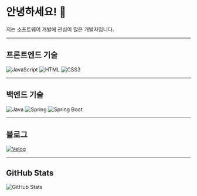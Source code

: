 # 안녕하세요! 👋
저는 소프트웨어 개발에 관심이 많은 개발자입니다.

---

## 프론트엔드 기술

![JavaScript](https://img.shields.io/badge/JavaScript-F7DF1E?style=for-the-badge&logo=javascript&logoColor=black)
![HTML](https://img.shields.io/badge/HTML5-E34F26?style=for-the-badge&logo=html5&logoColor=white)
![CSS3](https://img.shields.io/badge/CSS3-1572B6?style=for-the-badge&logo=css3&logoColor=white)

---

## 백엔드 기술

![Java](https://img.shields.io/badge/Java-007396?style=for-the-badge&logo=java&logoColor=white)
![Spring](https://img.shields.io/badge/Spring-6DB33F?style=for-the-badge&logo=spring&logoColor=white)
![Spring Boot](https://img.shields.io/badge/Spring_Boot-6DB33F?style=for-the-badge&logo=spring-boot&logoColor=white)

---

## 블로그

[![Velog](https://img.shields.io/badge/Velog-20C997?style=for-the-badge&logo=velog&logoColor=white)](https://velog.io/@coding_goat/posts)

---

## GitHub Stats

![GitHub Stats](https://github-readme-stats.vercel.app/api?username=yourusername&show_icons=true)
